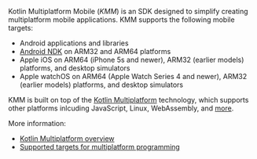 [//]: # (title: Supported platforms)
[//]: # (auxiliary-id: Supported_Platforms)

Kotlin Multiplatform Mobile (_KMM_) is an SDK designed to simplify creating multiplatform mobile applications. KMM supports the following mobile targets:

* Android applications and libraries
* [Android NDK](https://developer.android.com/ndk) on ARM32 and ARM64 platforms
* Apple iOS on ARM64 (iPhone 5s and newer), ARM32 (earlier models) platforms, and desktop simulators
* Apple watchOS on ARM64 (Apple Watch Series 4 and newer), ARM32 (earlier models) platforms, and desktop simulators

KMM is built on top of the [Kotlin Multiplatform](https://kotlinlang.org/docs/reference/multiplatform.html) technology, 
which supports other platforms inlcuding JavaScript, Linux, WebAssembly, and [more](https://kotlinlang.org/docs/reference/mpp-dsl-reference.html#targets). 

More information:
* [Kotlin Multiplatform overview](https://kotlinlang.org/docs/reference/multiplatform.html)
* [Supported targets for multiplatform programming](https://kotlinlang.org/docs/reference/building-mpp-with-gradle.html#supported-platforms)
